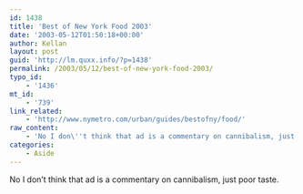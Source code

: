 ```yaml
---
id: 1438
title: 'Best of New York Food 2003'
date: '2003-05-12T01:50:18+00:00'
author: Kellan
layout: post
guid: 'http://lm.quxx.info/?p=1438'
permalink: /2003/05/12/best-of-new-york-food-2003/
typo_id:
    - '1436'
mt_id:
    - '739'
link_related:
    - 'http://www.nymetro.com/urban/guides/bestofny/food/'
raw_content:
    - 'No I don\''t think that ad is a commentary on cannibalism, just poor taste.'
categories:
    - Aside
---
```


No I don’t think that ad is a commentary on cannibalism, just poor taste.